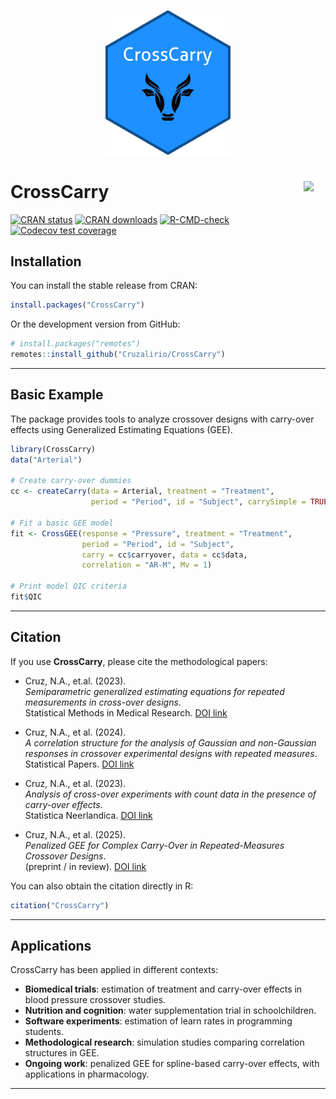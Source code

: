 <p align="center">
  <img src="man/figures/CrossCarry_hex.png" width="200"/>
</p>

# CrossCarry <img src="https://cran.r-project.org/Rlogo.svg" width="35" align="right" />

[![CRAN status](https://www.r-pkg.org/badges/version/CrossCarry)](https://CRAN.R-project.org/package=CrossCarry)
[![CRAN downloads](https://cranlogs.r-pkg.org/badges/grand-total/CrossCarry)](https://CRAN.R-project.org/package=CrossCarry)
[![R-CMD-check](https://github.com/Cruzalirio/CrossCarry/actions/workflows/R-CMD-check.yaml/badge.svg)](https://github.com/Cruzalirio/CrossCarry/actions/workflows/R-CMD-check.yaml)
[![Codecov test coverage](https://codecov.io/gh/Cruzalirio/CrossCarry/branch/main/graph/badge.svg)](https://app.codecov.io/gh/Cruzalirio/CrossCarry)

## Installation

You can install the stable release from CRAN:

```r
install.packages("CrossCarry")
```

Or the development version from GitHub:

```r
# install.packages("remotes")
remotes::install_github("Cruzalirio/CrossCarry")
```

---

## Basic Example

The package provides tools to analyze crossover designs with carry-over effects using Generalized Estimating Equations (GEE).

```r
library(CrossCarry)
data("Arterial")

# Create carry-over dummies
cc <- createCarry(data = Arterial, treatment = "Treatment", 
                  period = "Period", id = "Subject", carrySimple = TRUE)

# Fit a basic GEE model
fit <- CrossGEE(response = "Pressure", treatment = "Treatment", 
                period = "Period", id = "Subject", 
                carry = cc$carryover, data = cc$data,
                correlation = "AR-M", Mv = 1)

# Print model QIC criteria
fit$QIC
```

---

## Citation

If you use **CrossCarry**, please cite the methodological papers:

- Cruz, N.A., et.al. (2023).  
  *Semiparametric generalized estimating equations for repeated measurements in cross-over designs*.  
  Statistical Methods in Medical Research. [DOI link](https://doi.org/10.1177/09622802231158736)

- Cruz, N.A., et al. (2024).  
  *A correlation structure for the analysis of Gaussian and non-Gaussian responses in crossover experimental designs with repeated measures*.  
  Statistical Papers. [DOI link](https://link.springer.com/article/10.1007/s00362-022-01391-z)
  
- Cruz, N.A., et al. (2023).  
  *Analysis of cross-over experiments with count data in the presence of carry-over effects*.  
  Statistica Neerlandica. [DOI link](https://doi.org/10.1111/stan.12295)
    
- Cruz, N.A., et al. (2025).  
  *Penalized GEE for Complex Carry-Over in Repeated-Measures Crossover Designs*.  
  (preprint / in review). [DOI link](https://doi.org/10.48550/arXiv.2402.16362)

You can also obtain the citation directly in R:

```r
citation("CrossCarry")
```

---

## Applications

CrossCarry has been applied in different contexts:

- **Biomedical trials**: estimation of treatment and carry-over effects in blood pressure crossover studies.
- **Nutrition and cognition**: water supplementation trial in schoolchildren.
- **Software experiments**: estimation of learn rates in programming students. 
- **Methodological research**: simulation studies comparing correlation structures in GEE.
- **Ongoing work**: penalized GEE for spline-based carry-over effects, with applications in pharmacology.

---
